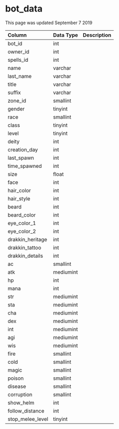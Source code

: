 # bot\_data

This page was updated September 7 2019

| Column | Data Type | Description |
| :--- | :--- | :--- |
| bot\_id | int |  |
| owner\_id | int |  |
| spells\_id | int |  |
| name | varchar |  |
| last\_name | varchar |  |
| title | varchar |  |
| suffix | varchar |  |
| zone\_id | smallint |  |
| gender | tinyint |  |
| race | smallint |  |
| class | tinyint |  |
| level | tinyint |  |
| deity | int |  |
| creation\_day | int |  |
| last\_spawn | int |  |
| time\_spawned | int |  |
| size | float |  |
| face | int |  |
| hair\_color | int |  |
| hair\_style | int |  |
| beard | int |  |
| beard\_color | int |  |
| eye\_color\_1 | int |  |
| eye\_color\_2 | int |  |
| drakkin\_heritage | int |  |
| drakkin\_tattoo | int |  |
| drakkin\_details | int |  |
| ac | smallint |  |
| atk | mediumint |  |
| hp | int |  |
| mana | int |  |
| str | mediumint |  |
| sta | mediumint |  |
| cha | mediumint |  |
| dex | mediumint |  |
| int | mediumint |  |
| agi | mediumint |  |
| wis | mediumint |  |
| fire | smallint |  |
| cold | smallint |  |
| magic | smallint |  |
| poison | smallint |  |
| disease | smallint |  |
| corruption | smallint |  |
| show\_helm | int |  |
| follow\_distance | int |  |
| stop\_melee\_level | tinyint |  |

